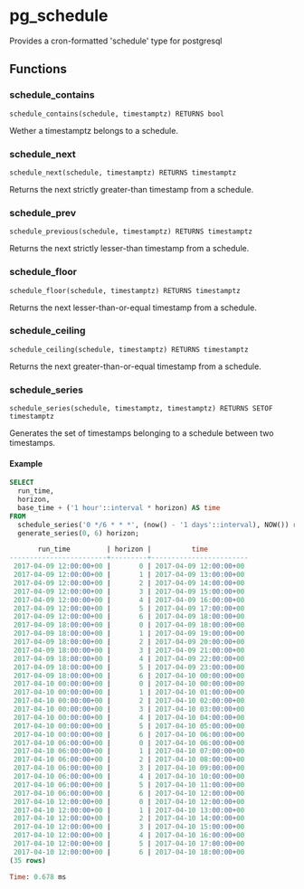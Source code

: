 # pg_schedule

Provides a cron-formatted 'schedule' type for postgresql



## Functions

### schedule_contains

`schedule_contains(schedule, timestamptz) RETURNS bool`

Wether a timestamptz belongs to a schedule.

### schedule_next

`schedule_next(schedule, timestamptz) RETURNS timestamptz`

Returns the next strictly greater-than timestamp from a schedule.

### schedule_prev

`schedule_previous(schedule, timestamptz) RETURNS timestamptz`

Returns the next strictly lesser-than timestamp from a schedule.

### schedule_floor

`schedule_floor(schedule, timestamptz) RETURNS timestamptz`

Returns the next lesser-than-or-equal timestamp from a schedule.


### schedule_ceiling

`schedule_ceiling(schedule, timestamptz) RETURNS timestamptz`

Returns the next greater-than-or-equal timestamp from a schedule.

### schedule_series

`schedule_series(schedule, timestamptz, timestamptz) RETURNS SETOF timestamptz`


Generates the set of timestamps belonging to a schedule between two timestamps.

#### Example


```sql
SELECT
  run_time,
  horizon,
  base_time + ('1 hour'::interval * horizon) AS time
FROM 
  schedule_series('0 */6 * * *', (now() - '1 days'::interval), NOW()) run_time,
  generate_series(0, 6) horizon;

       run_time         | horizon |          time          
------------------------+---------+------------------------
 2017-04-09 12:00:00+00 |       0 | 2017-04-09 12:00:00+00
 2017-04-09 12:00:00+00 |       1 | 2017-04-09 13:00:00+00
 2017-04-09 12:00:00+00 |       2 | 2017-04-09 14:00:00+00
 2017-04-09 12:00:00+00 |       3 | 2017-04-09 15:00:00+00
 2017-04-09 12:00:00+00 |       4 | 2017-04-09 16:00:00+00
 2017-04-09 12:00:00+00 |       5 | 2017-04-09 17:00:00+00
 2017-04-09 12:00:00+00 |       6 | 2017-04-09 18:00:00+00
 2017-04-09 18:00:00+00 |       0 | 2017-04-09 18:00:00+00
 2017-04-09 18:00:00+00 |       1 | 2017-04-09 19:00:00+00
 2017-04-09 18:00:00+00 |       2 | 2017-04-09 20:00:00+00
 2017-04-09 18:00:00+00 |       3 | 2017-04-09 21:00:00+00
 2017-04-09 18:00:00+00 |       4 | 2017-04-09 22:00:00+00
 2017-04-09 18:00:00+00 |       5 | 2017-04-09 23:00:00+00
 2017-04-09 18:00:00+00 |       6 | 2017-04-10 00:00:00+00
 2017-04-10 00:00:00+00 |       0 | 2017-04-10 00:00:00+00
 2017-04-10 00:00:00+00 |       1 | 2017-04-10 01:00:00+00
 2017-04-10 00:00:00+00 |       2 | 2017-04-10 02:00:00+00
 2017-04-10 00:00:00+00 |       3 | 2017-04-10 03:00:00+00
 2017-04-10 00:00:00+00 |       4 | 2017-04-10 04:00:00+00
 2017-04-10 00:00:00+00 |       5 | 2017-04-10 05:00:00+00
 2017-04-10 00:00:00+00 |       6 | 2017-04-10 06:00:00+00
 2017-04-10 06:00:00+00 |       0 | 2017-04-10 06:00:00+00
 2017-04-10 06:00:00+00 |       1 | 2017-04-10 07:00:00+00
 2017-04-10 06:00:00+00 |       2 | 2017-04-10 08:00:00+00
 2017-04-10 06:00:00+00 |       3 | 2017-04-10 09:00:00+00
 2017-04-10 06:00:00+00 |       4 | 2017-04-10 10:00:00+00
 2017-04-10 06:00:00+00 |       5 | 2017-04-10 11:00:00+00
 2017-04-10 06:00:00+00 |       6 | 2017-04-10 12:00:00+00
 2017-04-10 12:00:00+00 |       0 | 2017-04-10 12:00:00+00
 2017-04-10 12:00:00+00 |       1 | 2017-04-10 13:00:00+00
 2017-04-10 12:00:00+00 |       2 | 2017-04-10 14:00:00+00
 2017-04-10 12:00:00+00 |       3 | 2017-04-10 15:00:00+00
 2017-04-10 12:00:00+00 |       4 | 2017-04-10 16:00:00+00
 2017-04-10 12:00:00+00 |       5 | 2017-04-10 17:00:00+00
 2017-04-10 12:00:00+00 |       6 | 2017-04-10 18:00:00+00
(35 rows)

Time: 0.678 ms
```
